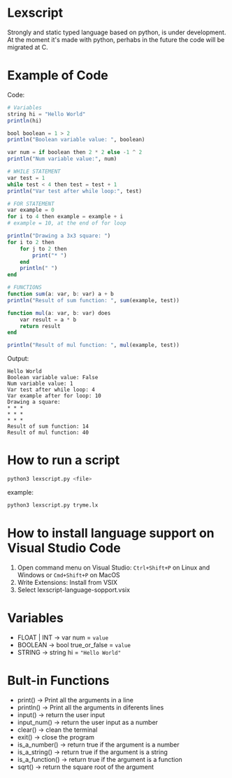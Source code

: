 # Lexscript
Strongly and static typed language based on python, is under development.
At the moment it's made with python, perhabs in the future the code will be migrated at C.

# Example of Code
Code:
```julia
# Variables
string hi = "Hello World"
println(hi)

bool boolean = 1 > 2
println("Boolean variable value: ", boolean)

var num = if boolean then 2 * 2 else -1 ^ 2
println("Num variable value:", num)

# WHILE STATEMENT
var test = 1
while test < 4 then test = test + 1
println("Var test after while loop:", test)

# FOR STATEMENT
var example = 0
for i to 4 then example = example + i 
# example = 10, at the end of for loop

println("Drawing a 3x3 square: ")
for i to 2 then
    for j to 2 then
        print("* ")
    end
    println(" ")
end

# FUNCTIONS
function sum(a: var, b: var) a + b
println("Result of sum function: ", sum(example, test))

function mul(a: var, b: var) does
    var result = a * b
    return result
end

println("Result of mul function: ", mul(example, test))
```
Output:
```
Hello World
Boolean variable value: False
Num variable value: 1
Var test after while loop: 4
Var example after for loop: 10
Drawing a square: 
* * *
* * *
* * *
Result of sum function: 14
Result of mul function: 40
```

# How to run a script
```bash
python3 lexscript.py <file>
```
example:
```bash
python3 lexscript.py tryme.lx
```

# How to install language support on Visual Studio Code
1. Open command menu on Visual Studio: `Ctrl+Shift+P` on Linux and Windows or `Cmd+Shift+P` on MacOS
2. Write Extensions: Install from VSIX
3. Select lexscript-language-sopport.vsix

# Variables
- FLOAT | INT -> var num = `value`
- BOOLEAN -> bool true_or_false = `value`
- STRING -> string hi = `"Hello World"`

# Bult-in Functions
- print()         -> Print all the arguments in a line
- println()       -> Print all the arguments in diferents lines
- input()         -> return the user input
- input_num()     -> return the user input as a number
- clear()         -> clean the terminal
- exit()          -> close the program
- is_a_number()   -> return true if the argument is a number
- is_a_string()   -> return true if the argument is a string
- is_a_function() -> return true if the argument is a function
- sqrt()          -> return the square root of the argument
